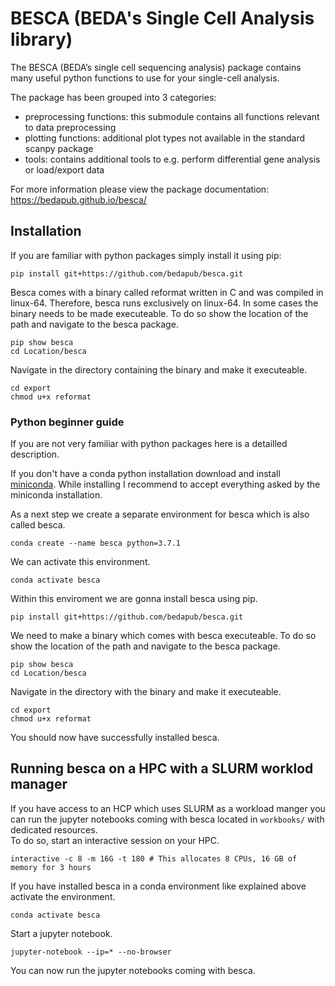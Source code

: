 # BESCA (BEDA's Single Cell Analysis library)

The BESCA (BEDA’s single cell sequencing analysis) package contains many useful python functions to use for your single-cell analysis.

The package has been grouped into 3 categories:  

- preprocessing functions: this submodule contains all functions relevant to data preprocessing  
- plotting functions: additional plot types not available in the standard scanpy package  
- tools: contains additional tools to e.g. perform differential gene analysis or load/export data  

For more information please view the package documentation: https://bedapub.github.io/besca/



## Installation

If you are familiar with python packages simply install it using pip:  

```
pip install git+https://github.com/bedapub/besca.git
```

Besca comes with a binary called reformat written in C and was compiled in linux-64. Therefore, besca runs exclusively on linux-64.
In some cases the binary needs to be made executeable. To do so show the location of the path and navigate to the besca package.  
```
pip show besca
cd Location/besca
```
Navigate in the directory containing the binary and make it executeable.  
```
cd export
chmod u+x reformat
```

### Python beginner guide

If you are not very familiar with python packages here is a detailled description.  

If you don't have a conda python installation download and install [miniconda](https://docs.conda.io/en/latest/miniconda.html). While installing I recommend to accept everything asked by the miniconda installation.  

As a next step we create a separate environment for besca which is also called besca.  
```
conda create --name besca python=3.7.1
```  
We can activate this environment.  
```
conda activate besca
```
Within this enviroment we are gonna install besca using pip.  
```
pip install git+https://github.com/bedapub/besca.git
```
We need to make a binary which comes with besca executeable. To do so show the location of the path and navigate to the besca package.  
```
pip show besca
cd Location/besca
```
Navigate in the directory with the binary and make it executeable.  
```
cd export
chmod u+x reformat
```

You should now have successfully installed besca.

## Running besca on a HPC with a SLURM worklod manager  

If you have access to an HCP which uses SLURM as a workload manger you can run the jupyter notebooks coming with besca located in `workbooks/` with dedicated resources.  
To do so, start an interactive session on your HPC.  
```
interactive -c 8 -m 16G -t 180 # This allocates 8 CPUs, 16 GB of memory for 3 hours
```
If you have installed besca in a conda environment like explained above activate the environment.  
```
conda activate besca
```
Start a jupyter notebook.  
```
jupyter-notebook --ip=* --no-browser
```
You can now run the jupyter notebooks coming with besca.
